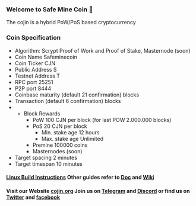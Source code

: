 ### Welcome to Safe Mine Coin 👋

<!--
**cojin/cojin** is a ✨ _special_ ✨ repository because its `README.md` (this file) appears on your GitHub profile.

Here are some ideas to get you started:

- 🔭 I’m currently working on ...
- 🌱 I’m currently learning ...
- 👯 I’m looking to collaborate on ...
- 🤔 I’m looking for help with ...
- 💬 Ask me about ...
- 📫 How to reach me: ...
- 😄 Pronouns: ...
- ⚡ Fun fact: ...
-->
The cojin is a hybrid PoW/PoS based cryptocurrency

### Coin Specification
* Algorithm: Scrypt Proof of Work and Proof of Stake, Masternode (soon)
* Coin Name    Safeminecoin
* Coin Ticker  CJN
* Public Address  S
* Testnet Address T
* RPC port	25251
* P2P port	8444
* Coinbase maturity (default 21 confirmation) blocks
* Transaction (default 6 confirmation) blocks
* * Block Rewards
	* PoW   100 CJN per block (for last POW 2.000.000 blocks)
	* PoS   20 CJN per block
	  *  Min. stake age   12 hours
	  *  Max. stake age   Unlimited
	* Premine  100000 coins
	* Masternodes (soon)
* Target spacing    2 minutes
* Target timespan   10 minutes
 
#### [Linux Build Instructions](https://github.com/cojin/cojin/wiki/How-To#build-cojin) Other guides refer to [Doc](https://github.com/cojin/cojin/tree/master/doc) and [Wiki](https://github.com/cojin/cojin/wiki) 

#### Visit our Website [cojin.org](http://cojin.org/) Join us on [Telegram](https://t.me/cojin) and [Discord](https://discord.gg/zmGr38eJYE) or find us on [Twitter](https://twitter.com/cojin) and [facebook](https://www.facebook.com/profile.php?id=100076115306177)

